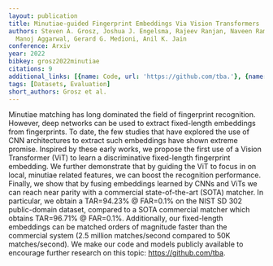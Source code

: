 ```yaml
---
layout: publication
title: Minutiae-guided Fingerprint Embeddings Via Vision Transformers
authors: Steven A. Grosz, Joshua J. Engelsma, Rajeev Ranjan, Naveen Ramakrishnan,
  Manoj Aggarwal, Gerard G. Medioni, Anil K. Jain
conference: Arxiv
year: 2022
bibkey: grosz2022minutiae
citations: 9
additional_links: [{name: Code, url: 'https://github.com/tba.'}, {name: Paper, url: 'https://arxiv.org/abs/2210.13994'}]
tags: [Datasets, Evaluation]
short_authors: Grosz et al.
---
```

Minutiae matching has long dominated the field of fingerprint recognition.
However, deep networks can be used to extract fixed-length embeddings from
fingerprints. To date, the few studies that have explored the use of CNN
architectures to extract such embeddings have shown extreme promise. Inspired
by these early works, we propose the first use of a Vision Transformer (ViT) to
learn a discriminative fixed-length fingerprint embedding. We further
demonstrate that by guiding the ViT to focus in on local, minutiae related
features, we can boost the recognition performance. Finally, we show that by
fusing embeddings learned by CNNs and ViTs we can reach near parity with a
commercial state-of-the-art (SOTA) matcher. In particular, we obtain a
TAR=94.23% @ FAR=0.1% on the NIST SD 302 public-domain dataset, compared to a
SOTA commercial matcher which obtains TAR=96.71% @ FAR=0.1%. Additionally, our
fixed-length embeddings can be matched orders of magnitude faster than the
commercial system (2.5 million matches/second compared to 50K matches/second).
We make our code and models publicly available to encourage further research on
this topic: https://github.com/tba.